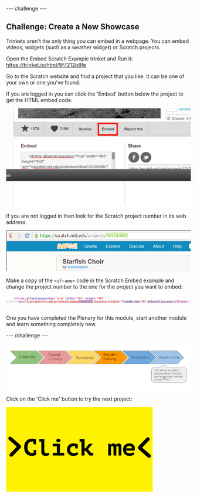 --- challenge ---
## Challenge: Create a New Showcase

Trinkets aren't the only thing you can embed in a webpage. You can embed videos, widgets (such as a weather widget) or Scratch projects. 

Open the Embed Scratch Example trinket and Run it: <a href="https://trinket.io/html/9f7212b8fe">https://trinket.io/html/9f7212b8fe</a>

Go to the Scratch website and find a project that you like. It can be one of your own or one you've found.

If you are logged in you can click the 'Embed' button below the project to get the HTML embed code. 

![screenshot](images/scratch-embed.png)

If you are not logged in then look for the Scratch project number in its web address. 

![screenshot](images/scratch-project-number.png)

Make a copy of the `<iframe>` code in the Scratch Embed example and change the project number to the one for the project you want to embed:

![screenshot](images/scratch-iframe.png)

One you have completed the Plenary for this module, start another module and learn something completely new. 

--- /challenge ---

![progress bar](images/h1-6.png)

Click on the 'Click me' button to try the next project:

<a href="hhttps://codeclub.org/en/projects-cc">
<img src="images/Clickme.png">

